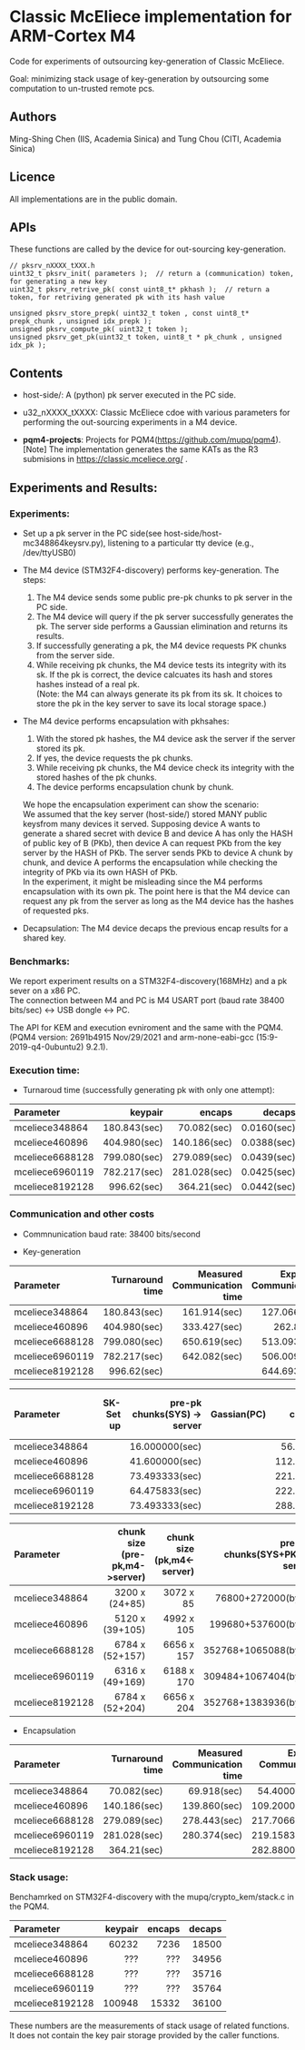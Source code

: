 # Classic McEliece implementation for ARM-Cortex M4

Code for experiments of outsourcing key-generation of Classic McEliece.  
  
Goal:  minimizing stack usage of key-generation by outsourcing some computation to un-trusted remote pcs.

## Authors

Ming-Shing Chen (IIS, Academia Sinica) and Tung Chou (CITI, Academia Sinica)

## Licence

All implementations are in the public domain.

## APIs

These functions are called by the device for out-sourcing key-generation.
```
// pksrv_nXXXX_tXXX.h
uint32_t pksrv_init( parameters );  // return a (communication) token, for generating a new key
uint32_t pksrv_retrive_pk( const uint8_t* pkhash );  // return a token, for retriving generated pk with its hash value

unsigned pksrv_store_prepk( uint32_t token , const uint8_t* prepk_chunk , unsigned idx_prepk );
unsigned pksrv_compute_pk( uint32_t token );
unsigned pksrv_get_pk(uint32_t token, uint8_t * pk_chunk , unsigned idx_pk );
```





## Contents


- host-side/: A (python) pk server executed in the PC side.  
- u32_nXXXX_tXXXX: Classic McEliece cdoe with various parameters for performing the out-sourcing experiments in a M4 device.  

- **pqm4-projects**: Projects for PQM4(https://github.com/mupq/pqm4).  
 [Note] The implementation generates the same KATs as the R3 submisions in https://classic.mceliece.org/ .  


## Experiments and Results:

### Experiments:
- Set up a pk server in the PC side(see host-side/host-mc348864keysrv.py), listening to a particular tty device (e.g., /dev/ttyUSB0)  

- The M4 device (STM32F4-discovery) performs key-generation. The steps:  
  1) The M4 device sends some public pre-pk chunks to pk server in the PC side.  
  2) The M4 device will query if the pk server successfully generates the pk. The server side performs a Gaussian elimination and returns its results.  
  3) If successfully generating a pk, the M4 device requests PK chunks from the server side.  
  4) While receiving pk chunks, the M4 device tests its integrity with its sk. If the pk is correct, the device calcuates its hash and stores hashes instead of a real pk.  
   (Note: the M4 can always generate its pk from its sk. It choices to store the pk in the key server to save its local storage space.)  

- The M4 device performs encapsulation with pkhsahes:
  1) With the stored pk hashes, the M4 device ask the server if the server stored its pk.  
  2) If yes, the device requests the pk chunks.  
  3) While receiving pk chunks, the M4 device check its integrity with the stored hashes of the pk chunks.  
  4) The device performs encapsulation chunk by chunk.  

  We hope the encapsulation experiment can show the scenario:  
  We assumed that the key server (host-side/) stored MANY public keysfrom many devices it served.
  Supposing device A wants to generate a shared secret with device B and device A has only the HASH of public key of B (PKb), then device A can request PKb from the key server by the HASH of PKb.
  The server sends PKb to device A chunk by chunk, and device A performs the encapsulation while checking the integrity of PKb  via its own HASH of PKb.  
  In the experiment, it might be misleading since the M4 performs encapsulation with its own pk. The point here is that the M4 device can request any pk from the server as long as the M4 device has the hashes of requested pks.

- Decapsulation: The M4 device decaps the previous encap results for a shared key.  


### Benchmarks:

We report experiment results on a STM32F4-discovery(168MHz) and a pk sever on a x86 PC.  
The connection between M4 and PC is M4 USART port (baud rate 38400 bits/sec) <-> USB dongle <-> PC.  

The API for KEM and execution evniroment and the same with the PQM4.  
(PQM4 version: 2691b4915 Nov/29/2021 and arm-none-eabi-gcc (15:9-2019-q4-0ubuntu2) 9.2.1).  

### Execution time:


- Turnaroud time (successfully generating pk with only one attempt):  

| Parameter        | keypair       | encaps       | decaps      |
| :---             |          ---: |       ---:   |        ---: |
| mceliece348864   | 180.843(sec)  |  70.082(sec) | 0.0160(sec) |
| mceliece460896   | 404.980(sec)  | 140.186(sec) | 0.0388(sec) |
| mceliece6688128  | 799.080(sec)  | 279.089(sec) | 0.0439(sec) |
| mceliece6960119  | 782.217(sec)  | 281.028(sec) | 0.0425(sec) |
| mceliece8192128  | 996.62(sec)   | 364.21(sec)  | 0.0442(sec) |



### Communication and other costs
- Commnunication baud rate: 38400 bits/second  

- Key-generation  

| Parameter        | Turnaround time  | Measured Communication time | Expected Communication time  | 
| :---             |          ---:    |                      ---: |                           ---: |
| mceliece348864   | 180.843(sec)     |      161.914(sec)         |           127.066(sec)         |
| mceliece460896   | 404.980(sec)     |      333.427(sec)         |           262.8(sec)           |
| mceliece6688128  | 799.080(sec)     |      650.619(sec)         |           513.093(sec)         |
| mceliece6960119  | 782.217(sec)     |      642.082(sec)         |           506.009(sec)         |
| mceliece8192128  | 996.62(sec)      |                           |           644.693(sec)         | 


| Parameter        | SK-Set up | pre-pk chunks(SYS) -> server  | Gassian(PC) | pre-pk chunks(PK) -> server    | pk chunks <- server | check integrity and hashes |
| :---             |   ---:    |                          ---: |        ---: |                           ---: |                ---: |                       ---: |
| mceliece348864   |           | 16.000000(sec)                |             |  56.666667(sec)                |   54.400000(sec) |                             |
| mceliece460896   |           | 41.600000(sec)                |             | 112.000000(sec)                |  109.200000(sec) |                             |
| mceliece6688128  |           | 73.493333(sec)                |             | 221.893333(sec)                |  217.706667(sec) |                             |
| mceliece6960119  |           | 64.475833(sec)                |             | 222.375833(sec)                |  219.158333(sec) |                             |
| mceliece8192128  |           | 73.493333(sec)                |             | 288.320000(sec)                |  282.880000(sec) |                             |


| Parameter        | chunk size (pre-pk,m4->server) | chunk size (pk,m4<-server)    |  pre-pk chunks(SYS+PK) -> server  |   pk chunks <- server |
| :---             |                        ---:    |                          ---: |                              ---: |                 ---:  |
| mceliece348864   | 3200 x (24+85)                 | 3072 x 85                     |  76800+272000(byte)               |  261120(byte)         |
| mceliece460896   | 5120 x (39+105)                | 4992 x 105                    | 199680+537600(byte)               |  524160(byte)         |
| mceliece6688128  | 6784 x (52+157)                | 6656 x 157                    | 352768+1065088(byte)              | 1044992(byte)         |
| mceliece6960119  | 6316 x (49+169)                | 6188 x 170                    | 309484+1067404(byte)              | 1051960(byte)         |
| mceliece8192128  | 6784 x (52+204)                | 6656 x 204                    | 352768+1383936(byte)              | 1357824(byte)         |





- Encapsulation  

| Parameter        | Turnaround time  | Measured Communication time | Expected Communication time |
| :---             |            ---:  |                        ---: |                      ---:   |
| mceliece348864   |  70.082(sec)     |   69.918(sec)               |              54.400000(sec) |
| mceliece460896   | 140.186(sec)     |  139.860(sec)               |             109.200000(sec) |
| mceliece6688128  | 279.089(sec)     |  278.443(sec)               |             217.706667(sec) |
| mceliece6960119  | 281.028(sec)     |  280.374(sec)               |             219.158333(sec) |
| mceliece8192128  | 364.21(sec)      |                             |             282.880000(sec) |



### Stack usage:

Benchamrked on STM32F4-discovery with the mupq/crypto_kem/stack.c in the PQM4.  

| Parameter        | keypair | encaps | decaps  |
| :---             |   ---:  |  ---:  |    ---: |
| mceliece348864   | 60232   | 7236   | 18500   |
| mceliece460896   | ???     |  ???   | 34956   |
| mceliece6688128  | ???     |  ???   | 35716   |
| mceliece6960119  | ???     |  ???   | 35764   |
| mceliece8192128  | 100948  | 15332  | 36100   |

These numbers are the measurements of stack usage of related functions. It does not contain the key pair storage provided by the caller functions.  

